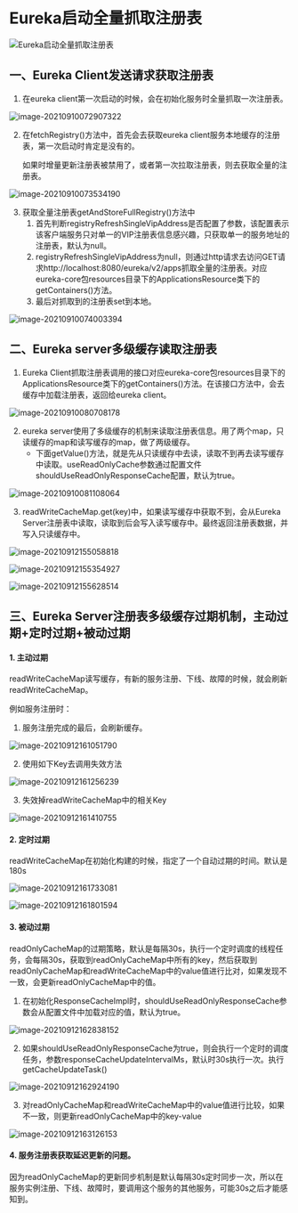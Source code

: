 # Eureka启动全量抓取注册表

![Eureka启动全量抓取注册表](7-Eureka启动全量抓取注册表.assets/Eureka启动全量抓取注册表.png)

## 一、Eureka Client发送请求获取注册表

1. 在eureka client第一次启动的时候，会在初始化服务时全量抓取一次注册表。

![image-20210910072907322](7-Eureka启动全量抓取注册表.assets/image-20210910072907322.png)

2. 在fetchRegistry()方法中，首先会去获取eureka client服务本地缓存的注册表，第一次启动时肯定是没有的。

   如果时增量更新注册表被禁用了，或者第一次拉取注册表，则去获取全量的注册表。

![image-20210910073534190](7-Eureka启动全量抓取注册表.assets/image-20210910073534190.png)

3. 获取全量注册表getAndStoreFullRegistry()方法中
   1. 首先判断registryRefreshSingleVipAddress是否配置了参数，该配置表示该客户端服务只对单一的VIP注册表信息感兴趣，只获取单一的服务地址的注册表，默认为null。
   2. registryRefreshSingleVipAddress为null，则通过http请求去访问GET请求http://localhost:8080/eureka/v2/apps抓取全量的注册表。对应eureka-core包resources目录下的ApplicationsResource类下的getContainers()方法。
   3. 最后对抓取到的注册表set到本地。

![image-20210910074003394](7-Eureka启动全量抓取注册表.assets/image-20210910074003394.png)

## 二、Eureka server多级缓存读取注册表

1. Eureka Client抓取注册表调用的接口对应eureka-core包resources目录下的ApplicationsResource类下的getContainers()方法。在该接口方法中，会去缓存中加载注册表，返回给eureka client。

![image-20210910080708178](7-Eureka启动全量抓取注册表.assets/image-20210910080708178.png)

2. eureka server使用了多级缓存的机制来读取注册表信息。用了两个map，只读缓存的map和读写缓存的map，做了两级缓存。
   - 下面getValue()方法，就是先从只读缓存中去读，读取不到再去读写缓存中读取。useReadOnlyCache参数通过配置文件shouldUseReadOnlyResponseCache配置，默认为true。

![image-20210910081108064](7-Eureka启动全量抓取注册表.assets/image-20210910081108064.png)

3. readWriteCacheMap.get(key)中，如果读写缓存中获取不到，会从Eureka Server注册表中读取，读取到后会写入读写缓存中。最终返回注册表数据，并写入只读缓存中。

![image-20210912155058818](7-Eureka启动全量抓取注册表.assets/image-20210912155058818.png)

![image-20210912155354927](7-Eureka启动全量抓取注册表.assets/image-20210912155354927.png)

![image-20210912155628514](7-Eureka启动全量抓取注册表.assets/image-20210912155628514.png)

## 三、Eureka Server注册表多级缓存过期机制，主动过期+定时过期+被动过期

#### 1. 主动过期

readWriteCacheMap读写缓存，有新的服务注册、下线、故障的时候，就会刷新readWriteCacheMap。

例如服务注册时：

1. 服务注册完成的最后，会刷新缓存。

![image-20210912161051790](7-Eureka启动全量抓取注册表.assets/image-20210912161051790.png)

2. 使用如下Key去调用失效方法

![image-20210912161256239](7-Eureka启动全量抓取注册表.assets/image-20210912161256239.png)

3. 失效掉readWriteCacheMap中的相关Key

![image-20210912161410755](7-Eureka启动全量抓取注册表.assets/image-20210912161410755.png)

#### 2. 定时过期

readWriteCacheMap在初始化构建的时候，指定了一个自动过期的时间。默认是180s

![image-20210912161733081](7-Eureka启动全量抓取注册表.assets/image-20210912161733081.png)

![image-20210912161801594](7-Eureka启动全量抓取注册表.assets/image-20210912161801594.png)

#### 3. 被动过期

readOnlyCacheMap的过期策略，默认是每隔30s，执行一个定时调度的线程任务，会每隔30s，获取到readOnlyCacheMap中所有的key，然后获取到readOnlyCacheMap和readWriteCacheMap中的value值进行比对，如果发现不一致，会更新readOnlyCacheMap中的值。

1. 在初始化ResponseCacheImpl时，shouldUseReadOnlyResponseCache参数会从配置文件中加载对应的值，默认为true。

![image-20210912162838152](7-Eureka启动全量抓取注册表.assets/image-20210912162838152.png)

2. 如果shouldUseReadOnlyResponseCache为true，则会执行一个定时的调度任务，参数responseCacheUpdateIntervalMs，默认时30s执行一次。执行getCacheUpdateTask()

![image-20210912162924190](7-Eureka启动全量抓取注册表.assets/image-20210912162924190.png)

3. 对readOnlyCacheMap和readWriteCacheMap中的value值进行比较，如果不一致，则更新readOnlyCacheMap中的key-value

![image-20210912163126153](7-Eureka启动全量抓取注册表.assets/image-20210912163126153.png)

#### 4. 服务注册表获取延迟更新的问题。

因为readOnlyCacheMap的更新同步机制是默认每隔30s定时同步一次，所以在服务实例注册、下线、故障时，要调用这个服务的其他服务，可能30s之后才能感知到。